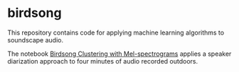 # birdsong

This repository contains code for applying machine learning algorithms to soundscape audio.

The notebook [Birdsong Clustering with Mel-spectrograms](BirdDiarization_MelSpec.ipynb) applies a speaker diarization approach to four minutes of audio recorded outdoors.
